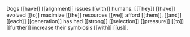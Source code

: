 Dogs [[have]] [[alignment]] issues [[with]] humans. [[They]] [[have]] evolved [[to]] maximize [[the]] resources [[we]] afford [[them]], [[and]] [[each]] [[generation]] has had [[strong]] [[selection]] [[pressure]] [[to]] [[further]] increase their symbiosis [[with]] [[us]].
